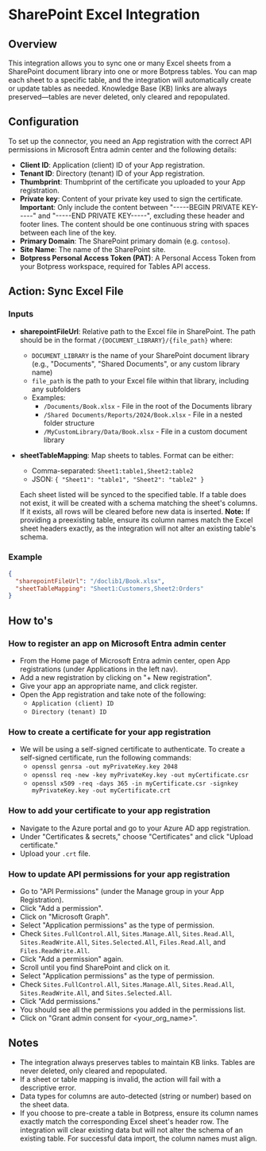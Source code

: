 # SharePoint Excel Integration

## Overview

This integration allows you to sync one or many Excel sheets from a SharePoint document library into one or more Botpress tables. You can map each sheet to a specific table, and the integration will automatically create or update tables as needed. Knowledge Base (KB) links are always preserved—tables are never deleted, only cleared and repopulated.

## Configuration

To set up the connector, you need an App registration with the correct API permissions in Microsoft Entra admin center and the following details:

- **Client ID**: Application (client) ID of your App registration.
- **Tenant ID**: Directory (tenant) ID of your App registration.
- **Thumbprint**: Thumbprint of the certificate you uploaded to your App registration.
- **Private key**: Content of your private key used to sign the certificate. **Important**: Only include the content between "-----BEGIN PRIVATE KEY-----" and "-----END PRIVATE KEY-----", excluding these header and footer lines. The content should be one continuous string with spaces between each line of the key.
- **Primary Domain**: The SharePoint primary domain (e.g. `contoso`).
- **Site Name**: The name of the SharePoint site.
- **Botpress Personal Access Token (PAT)**: A Personal Access Token from your Botpress workspace, required for Tables API access.

## Action: Sync Excel File

### Inputs
- **sharepointFileUrl**: Relative path to the Excel file in SharePoint. The path should be in the format `/{DOCUMENT_LIBRARY}/{file_path}` where:
  - `DOCUMENT_LIBRARY` is the name of your SharePoint document library (e.g., "Documents", "Shared Documents", or any custom library name)
  - `file_path` is the path to your Excel file within that library, including any subfolders
  - Examples:
    - `/Documents/Book.xlsx` - File in the root of the Documents library
    - `/Shared Documents/Reports/2024/Book.xlsx` - File in a nested folder structure
    - `/MyCustomLibrary/Data/Book.xlsx` - File in a custom document library
- **sheetTableMapping**: Map sheets to tables. Format can be either:
  - Comma-separated: `Sheet1:table1,Sheet2:table2`
  - JSON: `{ "Sheet1": "table1", "Sheet2": "table2" }`

  Each sheet listed will be synced to the specified table. If a table does not exist, it will be created with a schema matching the sheet's columns. If it exists, all rows will be cleared before new data is inserted. **Note:** If providing a preexisting table, ensure its column names match the Excel sheet headers exactly, as the integration will not alter an existing table's schema.

### Example
```json
{
  "sharepointFileUrl": "/doclib1/Book.xlsx",
  "sheetTableMapping": "Sheet1:Customers,Sheet2:Orders"
}
```

## How to's

### How to register an app on Microsoft Entra admin center
- From the Home page of Microsoft Entra admin center, open App registrations (under Applications in the left nav).
- Add a new registration by clicking on "+ New registration".
- Give your app an appropriate name, and click register.
- Open the App registration and take note of the following:
  - `Application (client) ID`
  - `Directory (tenant) ID`

### How to create a certificate for your app registration
- We will be using a self-signed certificate to authenticate. To create a self-signed certificate, run the following commands:
  - `openssl genrsa -out myPrivateKey.key 2048`
  - `openssl req -new -key myPrivateKey.key -out myCertificate.csr`
  - `openssl x509 -req -days 365 -in myCertificate.csr -signkey myPrivateKey.key -out myCertificate.crt`

### How to add your certificate to your app registration
- Navigate to the Azure portal and go to your Azure AD app registration.
- Under "Certificates & secrets," choose "Certificates" and click "Upload certificate."
- Upload your `.crt` file.

### How to update API permissions for your app registration
- Go to "API Permissions" (under the Manage group in your App Registration).
- Click "Add a permission".
- Click on "Microsoft Graph".
- Select "Application permissions" as the type of permission.
- Check `Sites.FullControl.All`, `Sites.Manage.All`, `Sites.Read.All`, `Sites.ReadWrite.All`, `Sites.Selected.All`, `Files.Read.All`, and `Files.ReadWrite.All`.
- Click "Add a permission" again.
- Scroll until you find SharePoint and click on it.
- Select "Application permissions" as the type of permission.
- Check `Sites.FullControl.All`, `Sites.Manage.All`, `Sites.Read.All`, `Sites.ReadWrite.All`, and `Sites.Selected.All`.
- Click "Add permissions."
- You should see all the permissions you added in the permissions list.
- Click on "Grant admin consent for <your_org_name>".

## Notes
- The integration always preserves tables to maintain KB links. Tables are never deleted, only cleared and repopulated.
- If a sheet or table mapping is invalid, the action will fail with a descriptive error.
- Data types for columns are auto-detected (string or number) based on the sheet data.
- If you choose to pre-create a table in Botpress, ensure its column names exactly match the corresponding Excel sheet's header row. The integration will clear existing data but will not alter the schema of an existing table. For successful data import, the column names must align.
